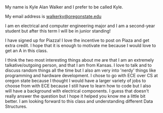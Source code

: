 My name is Kyle Alan Walker and I prefer to be called Kyle.

My email address is walkerky@oregonstate.edu

I am en electrical and computer engineering major and I am a second-year student but after this term I will be in junior standing!

I have signed up for Piazza! I love the incentive to post on Piaza and get extra credit.  I hope that it is enough to motivate me because I would love to get an A in this class.

I think the two most interesting things about me are that I am an extremely talkative/outgoing person, and that I am from Kansas.  I love to talk and to discuss random things all the time but I also am very into 'nerdy' things like programming and hardware development. I chose to go with ECE over CS at oregon state because I thought I would have a larger variety of jobs to choose from with ECE because I still have to learn how to code but I also will have a background with electrical components.  I guess that doesn't really answer the question but I hope it helped you know me a little bit better.  I am looking forward to this class and understanding different Data Structures.
